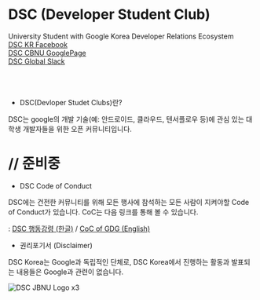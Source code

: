 # DSC (Developer Student Club)
University Student with Google Korea Developer Relations Ecosystem
<br>[DSC KR Facebook](https://www.facebook.com/groups/2210738235883893/)
<br>[DSC CBNU GooglePage]()
<br>[DSC Global Slack]()
<br><br><br><br>


* DSC(Devloper Studet Clubs)란?

DSC는 google의 개발 기술(예: 안드로이드, 클라우드, 텐서플로우 등)에 관심 있는 대학생 개발자들을 위한 오픈 커뮤니티입니다.

# // 준비중
* DSC Code of Conduct 

DSC에는 건전한 커뮤니티를 위해 모든 행사에 참석하는 모든 사람이 지켜야할 Code of Conduct가 있습니다. CoC는 다음 링크를 통해 볼 수 있습니다.

  : [DSC 행동강령 (한글)]() / [CoC of GDG (English)]()



* 권리포기서 (Disclaimer)

DSC Korea는 Google과 독립적인 단체로, DSC Korea에서 진행하는 활동과 발표되는 내용들은 Google과 관련이 없습니다.


![DSC JBNU Logo x3](https://user-images.githubusercontent.com/43804152/65840098-d857e200-e314-11e9-8612-af561f80f803.png)
